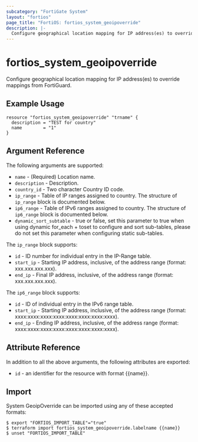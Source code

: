 ```yaml
---
subcategory: "FortiGate System"
layout: "fortios"
page_title: "FortiOS: fortios_system_geoipoverride"
description: |-
  Configure geographical location mapping for IP address(es) to override mappings from FortiGuard.
---
```


# fortios_system_geoipoverride
Configure geographical location mapping for IP address(es) to override mappings from FortiGuard.

## Example Usage

```hcl
resource "fortios_system_geoipoverride" "trname" {
  description = "TEST for country"
  name        = "1"
}
```

## Argument Reference

The following arguments are supported:

* `name` - (Required) Location name.
* `description` - Description.
* `country_id` - Two character Country ID code.
* `ip_range` - Table of IP ranges assigned to country. The structure of `ip_range` block is documented below.
* `ip6_range` - Table of IPv6 ranges assigned to country. The structure of `ip6_range` block is documented below.
* `dynamic_sort_subtable` - true or false, set this parameter to true when using dynamic for_each + toset to configure and sort sub-tables, please do not set this parameter when configuring static sub-tables.

The `ip_range` block supports:

* `id` - ID number for individual entry in the IP-Range table.
* `start_ip` - Starting IP address, inclusive, of the address range (format: xxx.xxx.xxx.xxx).
* `end_ip` - Final IP address, inclusive, of the address range (format: xxx.xxx.xxx.xxx).

The `ip6_range` block supports:

* `id` - ID of individual entry in the IPv6 range table.
* `start_ip` - Starting IP address, inclusive, of the address range (format: xxxx:xxxx:xxxx:xxxx:xxxx:xxxx:xxxx:xxxx).
* `end_ip` - Ending IP address, inclusive, of the address range (format: xxxx:xxxx:xxxx:xxxx:xxxx:xxxx:xxxx:xxxx).


## Attribute Reference

In addition to all the above arguments, the following attributes are exported:
* `id` - an identifier for the resource with format {{name}}.

## Import

System GeoipOverride can be imported using any of these accepted formats:
```
$ export "FORTIOS_IMPORT_TABLE"="true"
$ terraform import fortios_system_geoipoverride.labelname {{name}}
$ unset "FORTIOS_IMPORT_TABLE"
```
